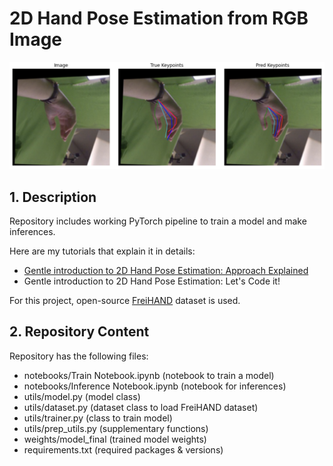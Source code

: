 # 2D Hand Pose Estimation from RGB Image

![Title](title.png)

## 1. Description
Repository includes working PyTorch pipeline to train a model and make inferences.

Here are my tutorials that explain it in details: 

- [Gentle introduction to 2D Hand Pose Estimation: Approach Explained](https://notrocketscience.blog/gentle-introduction-to-2d-hand-pose-estimation-approach-explained/)
- Gentle introduction to 2D Hand Pose Estimation: Let's Code it!


For this project, open-source [FreiHAND](https://lmb.informatik.uni-freiburg.de/resources/datasets/FreihandDataset.en.html) dataset is used.


## 2. Repository Content

Repository has the following files:

- notebooks/Train Notebook.ipynb (notebook to train a model)
- notebooks/Inference Notebook.ipynb (notebook for inferences)
- utils/model.py (model class)
- utils/dataset.py (dataset class to load FreiHAND dataset)
- utils/trainer.py (class to train model)
- utils/prep_utils.py (supplementary functions)
- weights/model_final (trained model weights)
- requirements.txt (required packages & versions)




